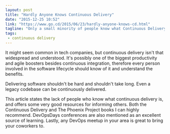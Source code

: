 ```yaml
---
layout: post
title: "Hardly Anyone Knows Continuous Delivery"
date: "2015-12-25 10:52"
link: "https://www.go.cd/2015/06/23/hardly-anyone-knows-cd.html"
tagline: "Only a small minority of people know what Continuous Delivery is. This article provides a few ways to inform others"
tags:
 - continuous delivery
---
```

It might seem common in tech companies, but continuous delivery isn't that widespread and understood. It's possibly one of the biggest productivity and agile boosters besides continuous integration, therefore every person involved in the software lifecycle should know of it and understand the benefits.

Delivering software shouldn't be hard and shouldn't take long. Even a legacy codebase can be continuously delivered.

This article states the lack of people who know what continuous delivery is, and offers some very good resources for informing others. Both the Continuous Delivery and The Phoenix Project books I can highly recommend. DevOpsDays conferences are also mentioned as an excellent source of learning. Lastly, any DevOps meetup in your area is great to bring your coworkers to.
